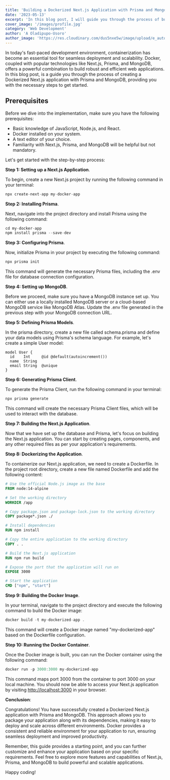 ```yaml
---
title: 'Building a Dockerized Next.js Application with Prisma and MongoDB'
date: '2023-05-13'
excerpt: 'In this blog post, I will guide you through the process of building a Dockerized Next.js application with Prisma and MongoDB.'
cover_image: '/images/profile.jpg'
category: 'Web Development'
author: 'A Oladipupo-Usoro'
author_image: 'https://res.cloudinary.com/dus5nxe5w/image/upload/e_auto_color,q_80,r_30/v1684008562/Screenshot_2023-05-13_at_21.06.25_aerrka.webp'
---
```


In today's fast-paced development environment, containerization has become an essential tool for seamless deployment and scalability. Docker, coupled with popular technologies like Next.js, Prisma, and MongoDB, offers a powerful combination to build robust and efficient web applications. In this blog post, is a guide you through the process of creating a Dockerized Next.js application with Prisma and MongoDB, providing you with the necessary steps to get started.

## Prerequisites

Before we dive into the implementation, make sure you have the following prerequisites:

- Basic knowledge of JavaScript, Node.js, and React.
- Docker installed on your system.
- A text editor of your choice.
- Familiarity with Next.js, Prisma, and MongoDB will be helpful but not mandatory.

Let's get started with the step-by-step process:

**Step 1: Setting up a Next.js Application**.

To begin, create a new Next.js project by running the following command in your terminal:

```javascript
npx create-next-app my-docker-app
```

**Step 2: Installing Prisma**.

Next, navigate into the project directory and install Prisma using the following command:

```javascript
cd my-docker-app
npm install prisma --save-dev
```

**Step 3: Configuring Prisma**.

Now, initialize Prisma in your project by executing the following command:

```javascript
npx prisma init
```

This command will generate the necessary Prisma files, including the .env file for database connection configuration.

**Step 4: Setting up MongoDB**.

Before we proceed, make sure you have a MongoDB instance set up. You can either use a locally installed MongoDB server or a cloud-based MongoDB service like MongoDB Atlas. Update the .env file generated in the previous step with your MongoDB connection URL.

**Step 5: Defining Prisma Models**.

In the prisma directory, create a new file called schema.prisma and define your data models using Prisma's schema language. For example, let's create a simple User model:

```prisma
model User {
  id    Int     @id @default(autoincrement())
  name  String
  email String  @unique
}
```

**Step 6: Generating Prisma Client**.

To generate the Prisma Client, run the following command in your terminal:

```javascript
npx prisma generate
```

This command will create the necessary Prisma Client files, which will be used to interact with the database.

**Step 7: Building the Next.js Application**.

Now that we have set up the database and Prisma, let's focus on building the Next.js application. You can start by creating pages, components, and any other required files as per your application's requirements.

**Step 8: Dockerizing the Application**.

To containerize our Next.js application, we need to create a Dockerfile. In the project root directory, create a new file named Dockerfile and add the following content:

```dockerfile
# Use the official Node.js image as the base
FROM node:14-alpine

# Set the working directory
WORKDIR /app

# Copy package.json and package-lock.json to the working directory
COPY package*.json ./

# Install dependencies
RUN npm install

# Copy the entire application to the working directory
COPY . .

# Build the Next.js application
RUN npm run build

# Expose the port that the application will run on
EXPOSE 3000

# Start the application
CMD ["npm", "start"]
```

**Step 9: Building the Docker Image**.

In your terminal, navigate to the project directory and execute the following command to build the Docker image:

```javascript
docker build -t my-dockerized-app .
```

This command will create a Docker image named "my-dockerized-app" based on the Dockerfile configuration.

**Step 10: Running the Docker Container**.

Once the Docker image is built, you can run the Docker container using the following command:

```javascript
docker run -p 3000:3000 my-dockerized-app
```

This command maps port 3000 from the container to port 3000 on your local machine. You should now be able to access your Next.js application by visiting <http://localhost:3000> in your browser.

**Conclusion**:

Congratulations! You have successfully created a Dockerized Next.js application with Prisma and MongoDB. This approach allows you to package your application along with its dependencies, making it easy to deploy and scale across different environments. Docker provides a consistent and reliable environment for your application to run, ensuring seamless deployment and improved productivity.

Remember, this guide provides a starting point, and you can further customize and enhance your application based on your specific requirements. Feel free to explore more features and capabilities of Next.js, Prisma, and MongoDB to build powerful and scalable applications.

Happy coding!
